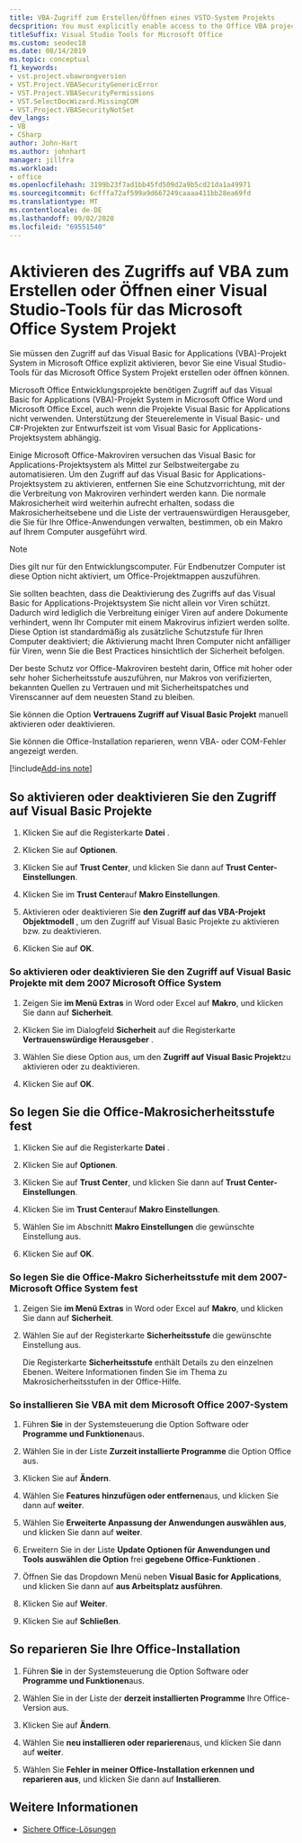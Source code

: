 ```yaml
---
title: VBA-Zugriff zum Erstellen/Öffnen eines VSTO-System Projekts
decsprition: You must explicitly enable access to the Office VBA project system before you can create or open a Visual Studio Tools for Office system project
titleSuffix: Visual Studio Tools for Microsoft Office
ms.custom: seodec18
ms.date: 08/14/2019
ms.topic: conceptual
f1_keywords:
- vst.project.vbawrongversion
- VST.Project.VBASecurityGenericError
- VST.Project.VBASecurityPermissions
- VST.SelectDocWizard.MissingCOM
- VST.Project.VBASecurityNotSet
dev_langs:
- VB
- CSharp
author: John-Hart
ms.author: johnhart
manager: jillfra
ms.workload:
- office
ms.openlocfilehash: 3199b23f7ad1bb45fd509d2a9b5cd21da1a49971
ms.sourcegitcommit: 6cfffa72af599a9d667249caaaa411bb28ea69fd
ms.translationtype: MT
ms.contentlocale: de-DE
ms.lasthandoff: 09/02/2020
ms.locfileid: "69551540"
---
```

# <a name="enable-access-to-vba-to-create-or-open-a-visual-studio-tools-for-the-microsoft-office-system-project"></a>Aktivieren des Zugriffs auf VBA zum Erstellen oder Öffnen einer Visual Studio-Tools für das Microsoft Office System Projekt

Sie müssen den Zugriff auf das Visual Basic for Applications (VBA)-Projekt System in Microsoft Office explizit aktivieren, bevor Sie eine Visual Studio-Tools für das Microsoft Office System Projekt erstellen oder öffnen können.

 Microsoft Office Entwicklungsprojekte benötigen Zugriff auf das Visual Basic for Applications (VBA)-Projekt System in Microsoft Office Word und Microsoft Office Excel, auch wenn die Projekte Visual Basic for Applications nicht verwenden. Unterstützung der Steuerelemente in Visual Basic- und C#-Projekten zur Entwurfszeit ist vom Visual Basic for Applications-Projektsystem abhängig.

 Einige Microsoft Office-Makroviren versuchen das Visual Basic for Applications-Projektsystem als Mittel zur Selbstweitergabe zu automatisieren. Um den Zugriff auf das Visual Basic for Applications-Projektsystem zu aktivieren, entfernen Sie eine Schutzvorrichtung, mit der die Verbreitung von Makroviren verhindert werden kann. Die normale Makrosicherheit wird weiterhin aufrecht erhalten, sodass die Makrosicherheitsebene und die Liste der vertrauenswürdigen Herausgeber, die Sie für Ihre Office-Anwendungen verwalten, bestimmen, ob ein Makro auf Ihrem Computer ausgeführt wird.

> [!NOTE]
> Dies gilt nur für den Entwicklungscomputer. Für Endbenutzer Computer ist diese Option nicht aktiviert, um Office-Projektmappen auszuführen.

 Sie sollten beachten, dass die Deaktivierung des Zugriffs auf das Visual Basic for Applications-Projektsystem Sie nicht allein vor Viren schützt. Dadurch wird lediglich die Verbreitung einiger Viren auf andere Dokumente verhindert, wenn Ihr Computer mit einem Makrovirus infiziert werden sollte. Diese Option ist standardmäßig als zusätzliche Schutzstufe für Ihren Computer deaktiviert; die Aktivierung macht Ihren Computer nicht anfälliger für Viren, wenn Sie die Best Practices hinsichtlich der Sicherheit befolgen.

 Der beste Schutz vor Office-Makroviren besteht darin, Office mit hoher oder sehr hoher Sicherheitsstufe auszuführen, nur Makros von verifizierten, bekannten Quellen zu Vertrauen und mit Sicherheitspatches und Virenscanner auf dem neuesten Stand zu bleiben.

 Sie können die Option **Vertrauens Zugriff auf Visual Basic Projekt** manuell aktivieren oder deaktivieren.

 Sie können die Office-Installation reparieren, wenn VBA- oder COM-Fehler angezeigt werden.

[!include[Add-ins note](includes/addinsnote.md)]

## <a name="to-enable-or-disable-access-to-visual-basic-projects"></a>So aktivieren oder deaktivieren Sie den Zugriff auf Visual Basic Projekte

1. Klicken Sie auf die Registerkarte **Datei** .

2. Klicken Sie auf **Optionen**.

3. Klicken Sie auf **Trust Center**, und klicken Sie dann auf **Trust Center-Einstellungen**.

4. Klicken Sie im **Trust Center**auf **Makro Einstellungen**.

5. Aktivieren oder deaktivieren Sie **den Zugriff auf das VBA-Projekt Objektmodell** , um den Zugriff auf Visual Basic Projekte zu aktivieren bzw. zu deaktivieren.

6. Klicken Sie auf **OK**.

### <a name="to-enable-or-disable-access-to-visual-basic-projects-with-the-2007-microsoft-office-system"></a>So aktivieren oder deaktivieren Sie den Zugriff auf Visual Basic Projekte mit dem 2007 Microsoft Office System

1. Zeigen Sie **im Menü Extras** in Word oder Excel auf **Makro**, und klicken Sie dann auf **Sicherheit**.

2. Klicken Sie im Dialogfeld **Sicherheit** auf die Registerkarte **Vertrauenswürdige Herausgeber** .

3. Wählen Sie diese Option aus, um den **Zugriff auf Visual Basic Projekt**zu aktivieren oder zu deaktivieren.

4. Klicken Sie auf **OK**.

## <a name="to-set-your-office-macro-security-level"></a>So legen Sie die Office-Makrosicherheitsstufe fest

1. Klicken Sie auf die Registerkarte **Datei** .

2. Klicken Sie auf **Optionen**.

3. Klicken Sie auf **Trust Center**, und klicken Sie dann auf **Trust Center-Einstellungen**.

4. Klicken Sie im **Trust Center**auf **Makro Einstellungen**.

5. Wählen Sie im Abschnitt **Makro Einstellungen** die gewünschte Einstellung aus.

6. Klicken Sie auf **OK**.

### <a name="to-set-your-office-macro-security-level-with-the-2007-microsoft-office-system"></a>So legen Sie die Office-Makro Sicherheitsstufe mit dem 2007-Microsoft Office System fest

1. Zeigen Sie **im Menü Extras** in Word oder Excel auf **Makro**, und klicken Sie dann auf **Sicherheit**.

2. Wählen Sie auf der Registerkarte **Sicherheitsstufe** die gewünschte Einstellung aus.

    Die Registerkarte **Sicherheitsstufe** enthält Details zu den einzelnen Ebenen. Weitere Informationen finden Sie im Thema zu Makrosicherheitsstufen in der Office-Hilfe.

### <a name="to-install-vba-with-the-2007-microsoft-office-system"></a>So installieren Sie VBA mit dem Microsoft Office 2007-System

1. Führen **Sie** in der Systemsteuerung die Option Software oder **Programme und Funktionen**aus.

2. Wählen Sie in der Liste **Zurzeit installierte Programme** die Option Office aus.

3. Klicken Sie auf **Ändern**.

4. Wählen Sie **Features hinzufügen oder entfernen**aus, und klicken Sie dann auf **weiter**.

5. Wählen Sie **Erweiterte Anpassung der Anwendungen auswählen aus**, und klicken Sie dann auf **weiter**.

6. Erweitern Sie in der Liste **Update Optionen für Anwendungen und Tools auswählen die Option** frei **gegebene Office-Funktionen** .

7. Öffnen Sie das Dropdown Menü neben **Visual Basic for Applications**, und klicken Sie dann auf **aus Arbeitsplatz ausführen**.

8. Klicken Sie auf **Weiter**.

9. Klicken Sie auf **Schließen**.

## <a name="to-repair-your-installation-of-office"></a>So reparieren Sie Ihre Office-Installation

1. Führen **Sie** in der Systemsteuerung die Option Software oder **Programme und Funktionen**aus.

2. Wählen Sie in der Liste der **derzeit installierten Programme** Ihre Office-Version aus.

3. Klicken Sie auf **Ändern**.

4. Wählen Sie **neu installieren oder reparieren**aus, und klicken Sie dann auf **weiter**.

5. Wählen Sie **Fehler in meiner Office-Installation erkennen und reparieren aus**, und klicken Sie dann auf **Installieren**.

## <a name="see-also"></a>Weitere Informationen
- [Sichere Office-Lösungen](../vsto/securing-office-solutions.md)
